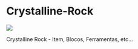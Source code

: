 # Crystalline-Rock

<div><span style="font-family: arial, helvetica, sans-serif;"><img class="autosize_img" src="https://i.ibb.co/6F9XnTR/Crystalline-Rock-LOGO.png"  /></span></div>

Crystalline Rock - Item, Blocos, Ferramentas, etc...
